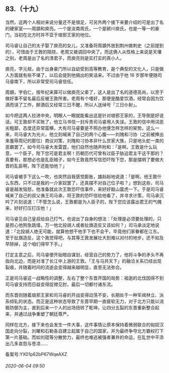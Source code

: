 ## 83.（十九）
当然，这两个人相对来说分量还不是很足，可另外两个接下来要介绍的可是出了名的硬家室——周顗和庾亮。一个是汝南周氏，一个是颍川庾氏，也是一等一的豪门，当初在北方时并不亚于琅邪王家的地位。



司马睿让自己的太子娶了庾亮的女儿，又准备将周顗外放到荆州做刺史（之前提到的），可惜由于王敦的阻挠，老周又被调回中央了。而这俩人从性格上来说是天壤之别，老周是出了名的清君子，而庾亮则是实打实的真小人。



庾亮，字元规，由于出身豪门所以自幼受到高等教育，是个典型的文化人，只是做人方面就有些不堪了，以后会提到他搞出的笑话来。不过由于他 16 岁那年便随司马睿南下，所以非常受司马睿信任。



周顗，字伯仁，按年纪来算可以做庾亮父辈了，这人是出了名的道德高尚，以至于做好事不留名最后反被王敦所害。老周有个嗜好，那便是酷爱饮酒，经常会因为饮酒而误了工作，醉酒后又经常三日不醒，所以人送绰号「三日仆射」。



如今把这两人拉进中央，明眼人一眼就能看出这是针对琅邪王家的，王导倒是好说话，可王敦却不买账了，他立马书信一封斥责司马睿用人失误。王敦的信中用词恶劣粗鄙，态度还异常蛮横，大有司马睿要是不照办他便怎样怎样的架势。这么一来，司马睿大为光火，他立刻喊来了自己的两个心腹——刘隗和刁协（之前被捧出来羞辱周玘的那位）商议对策，刘隗和刁协本非什么世家大族，只是地头蛇一类的恶霸罢了。如今司马睿大发雷霆，他们自然也随声附和：「是啊，王敦是什么玩意，一个臣子，陛下您可是君主啊！历朝历代可曾有过臣子胁迫君主干这干那的？真要有，那想必也是乱臣贼子，如今王敦竟然写信恐吓陛下您，那是摆明了要做大晋的乱臣啊，陛下还能怕他？」



司马睿被手下这么一吹，也突然自我感觉膨胀，雄赳赳地说道：「是啊，他王敦什么东西，只不过是我的一介家奴罢了，还真摆不对自己位子啦？」想到这些，司马睿是越发恼怒，他准备就此次王敦恐吓信事件，来好好敲山震虎一下。于是司马睿喊来了自己的叔父谯王司马承，将王敦的恐吓信给他看了，并寻求计策，司马承沉吟了片刻说道：「不管怎么说，王敦都是为人臣子的，陛下您应该露出君王的气魄来，好好打压打压他！」



司马睿见自己皇叔给自己打气，也说出了自身的想法：「处理是必须要处理的，只是担心他狗急跳墙，万一他北投胡人或者扯旗造反又该如何？」司马承淡定地说道：「北投胡人绝无可能，就算他想干他手下也不会干，毕竟他们家眷都在江东。至于扯旗造反，这个我觉得吧，与其等王敦发展壮大到难以对付的地步，还不如及早除掉，这个咱们得早下手。」



打定主意之后，司马睿便开始暗自谋划，经营自己的势力了，他将斗争的矛头不再指向北边，而是对准了长江中上游的王敦。「王与马共天下」的融洽关系已经出现裂痕，并随着时间的流逝会变得越来越明显，直至无法弥合。



正是司马睿这一战略性的调整，左右了整个东晋开国的局势：祖逖的北伐因得不到司马睿支持而日益变得捉襟见肘，最后一切都付诸东流。



而东晋则随着琅邪王家和司马睿的开战变得动荡不安，长期处于一种军阀林立、派系倾轧的状态。而正是这种状态导致了东晋早期一直疲软无力，对于北方只能以消极防御为主，直到后来一个人的出场扭转了乾坤，让四分五裂的东晋重新整合起来，并通过战争重塑了朝廷尊严。



同样在北方，接下来也会发生一件大事，这件事情让原本保持着微弱联合的匈奴汉国走向分裂，刘曜和石勒各自建立起属于自己的国家，并为最终争夺北方霸权打下第一片基础。而如刘琨等分散势力，最终也难逃被强者兼并的命运，在乱世中平添出几多哀怨与苍凉……



备案号:YX01p62bP67WqeAXZ


###### 2020-06-04 09:50
